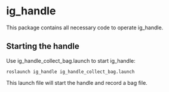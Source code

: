 # ig_handle

This package contains all necessary code to operate ig_handle.


## Starting the handle
Use ig_handle_collect_bag.launch to start ig_handle:

`
roslaunch ig_handle ig_handle_collect_bag.launch
`

This launch file will start the handle and record a bag file.